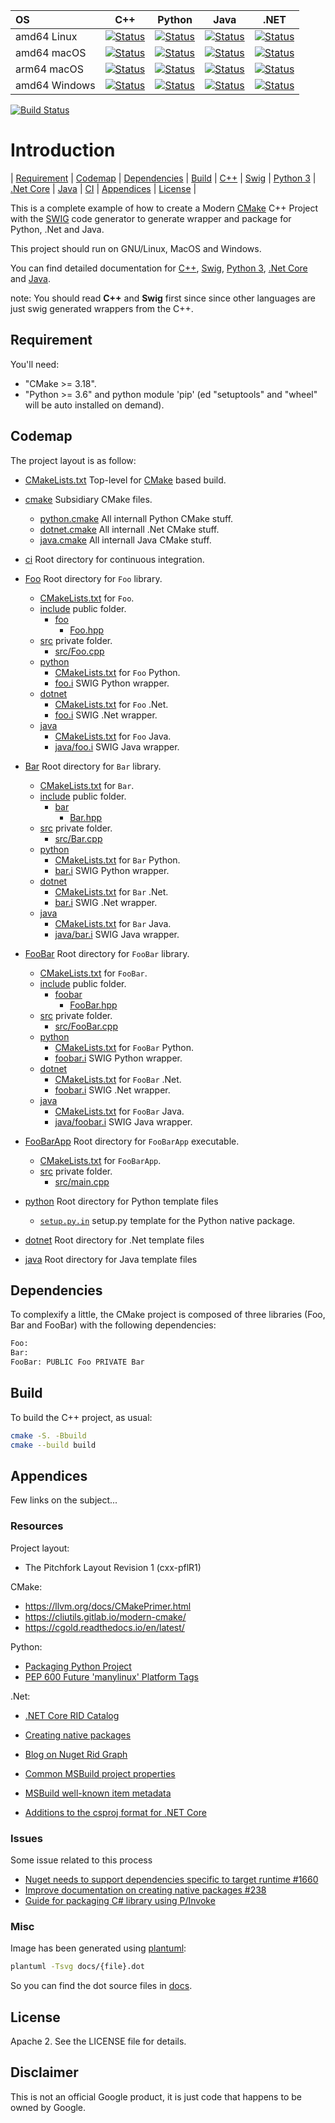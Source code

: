 | OS     | C++ | Python | Java | .NET |
|:-------|-----|--------|------|------|
| amd64 Linux  | [![Status][linux_cpp_svg]][linux_cpp_link] | [![Status][linux_python_svg]][linux_python_link] | [![Status][linux_java_svg]][linux_java_link] | [![Status][linux_dotnet_svg]][linux_dotnet_link] |
| amd64 macOS  | [![Status][amd64_macos_cpp_svg]][amd64_macos_cpp_link] | [![Status][amd64_macos_python_svg]][amd64_macos_python_link] | [![Status][amd64_macos_java_svg]][amd64_macos_java_link] | [![Status][amd64_macos_dotnet_svg]][amd64_macos_dotnet_link] |
| arm64 macOS  | [![Status][arm64_macos_cpp_svg]][arm64_macos_cpp_link] | [![Status][arm64_macos_python_svg]][arm64_macos_python_link] | [![Status][arm64_macos_java_svg]][arm64_macos_java_link] | [![Status][arm64_macos_dotnet_svg]][arm64_macos_dotnet_link] |
| amd64 Windows | [![Status][windows_cpp_svg]][windows_cpp_link] | [![Status][windows_python_svg]][windows_python_link] | [![Status][windows_java_svg]][windows_java_link] | [![Status][windows_dotnet_svg]][windows_dotnet_link] |


[linux_cpp_svg]: ./../../actions/workflows/amd64_linux_cpp.yml/badge.svg
[linux_cpp_link]: ./../../actions/workflows/amd64_linux_cpp.yml
[linux_dotnet_svg]: ./../../actions/workflows/amd64_linux_dotnet.yml/badge.svg
[linux_dotnet_link]: ./../../actions/workflows/amd64_linux_dotnet.yml
[linux_java_svg]: ./../../actions/workflows/amd64_linux_java.yml/badge.svg
[linux_java_link]: ./../../actions/workflows/amd64_linux_java.yml
[linux_python_svg]: ./../../actions/workflows/amd64_linux_python.yml/badge.svg
[linux_python_link]: ./../../actions/workflows/amd64_linux_python.yml

[amd64_macos_cpp_svg]: ./../../actions/workflows/amd64_macos_cpp.yml/badge.svg
[amd64_macos_cpp_link]: ./../../actions/workflows/amd64_macos_cpp.yml
[amd64_macos_dotnet_svg]: ./../../actions/workflows/amd64_macos_dotnet.yml/badge.svg
[amd64_macos_dotnet_link]: ./../../actions/workflows/amd64_macos_dotnet.yml
[amd64_macos_java_svg]: ./../../actions/workflows/amd64_macos_java.yml/badge.svg
[amd64_macos_java_link]: ./../../actions/workflows/amd64_macos_java.yml
[amd64_macos_python_svg]: ./../../actions/workflows/amd64_macos_python.yml/badge.svg
[amd64_macos_python_link]: ./../../actions/workflows/amd64_macos_python.yml

[arm64_macos_cpp_svg]: ./../../actions/workflows/arm64_macos_cpp.yml/badge.svg
[arm64_macos_cpp_link]: ./../../actions/workflows/arm64_macos_cpp.yml
[arm64_macos_dotnet_svg]: ./../../actions/workflows/arm64_macos_dotnet.yml/badge.svg
[arm64_macos_dotnet_link]: ./../../actions/workflows/arm64_macos_dotnet.yml
[arm64_macos_java_svg]: ./../../actions/workflows/arm64_macos_java.yml/badge.svg
[arm64_macos_java_link]: ./../../actions/workflows/arm64_macos_java.yml
[arm64_macos_python_svg]: ./../../actions/workflows/arm64_macos_python.yml/badge.svg
[arm64_macos_python_link]: ./../../actions/workflows/arm64_macos_python.yml

[windows_cpp_svg]: ./../../actions/workflows/amd64_windows_cpp.yml/badge.svg
[windows_cpp_link]: ./../../actions/workflows/amd64_windows_cpp.yml
[windows_dotnet_svg]: ./../../actions/workflows/amd64_windows_dotnet.yml/badge.svg
[windows_dotnet_link]: ./../../actions/workflows/amd64_windows_dotnet.yml
[windows_java_svg]: ./../../actions/workflows/amd64_windows_java.yml/badge.svg
[windows_java_link]: ./../../actions/workflows/amd64_windows_java.yml
[windows_python_svg]: ./../../actions/workflows/amd64_windows_python.yml/badge.svg
[windows_python_link]: ./../../actions/workflows/amd64_windows_python.yml

[![Build Status][amd64_docker_status]][amd64_docker_link]

[amd64_docker_status]: ./../../actions/workflows/amd64_docker.yml/badge.svg
[amd64_docker_link]: ./../../actions/workflows/amd64_docker.yml

# Introduction
<nav for="project"> |
<a href="#requirement">Requirement</a> |
<a href="#codemap">Codemap</a> |
<a href="#dependencies">Dependencies</a> |
<a href="#build">Build</a> |
<a href="docs/cpp.md">C++</a> |
<a href="docs/swig.md">Swig</a> |
<a href="docs/python.md">Python 3</a> |
<a href="docs/dotnet.md">.Net Core</a> |
<a href="docs/java.md">Java</a> |
<a href="ci/README.md">CI</a> |
<a href="#appendices">Appendices</a> |
<a href="#license">License</a> |
</nav>

This is a complete example of how to create a Modern [CMake](https://cmake.org/) C++ Project
with the [SWIG](http://www.swig.org) code generator to generate wrapper and package for Python, .Net and Java.  

This project should run on GNU/Linux, MacOS and Windows.

You can find detailed documentation for [C++](docs/cpp.md), [Swig](docs/swig.md),
[Python 3](docs/python.md), [.Net Core](docs/dotnet.md) and [Java](docs/java.md).

note: You should read **C++** and **Swig** first since since other languages are
just swig generated wrappers from the C++.

## Requirement

You'll need:

* "CMake >= 3.18".
* "Python >= 3.6" and python module 'pip' (ed "setuptools" and "wheel" will be
 auto installed on demand).

## Codemap

The project layout is as follow:

* [CMakeLists.txt](CMakeLists.txt) Top-level for [CMake](https://cmake.org/cmake/help/latest/) based build.
* [cmake](cmake) Subsidiary CMake files.
  * [python.cmake](cmake/python.cmake) All internall Python CMake stuff.
  * [dotnet.cmake](cmake/dotnet.cmake) All internall .Net CMake stuff.
  * [java.cmake](cmake/java.cmake) All internall Java CMake stuff.

* [ci](ci) Root directory for continuous integration.

* [Foo](Foo) Root directory for `Foo` library.
  * [CMakeLists.txt](Foo/CMakeLists.txt) for `Foo`.
  * [include](Foo/include) public folder.
    * [foo](Foo/include/foo)
      * [Foo.hpp](Foo/include/foo/Foo.hpp)
  * [src](Foo/src) private folder.
    * [src/Foo.cpp](Foo/src/Foo.cpp)
  * [python](Foo/python)
    * [CMakeLists.txt](Foo/python/CMakeLists.txt) for `Foo` Python.
    * [foo.i](Foo/python/foo.i) SWIG Python wrapper.
  * [dotnet](Foo/dotnet)
    * [CMakeLists.txt](Foo/dotnet/CMakeLists.txt) for `Foo` .Net.
    * [foo.i](Foo/dotnet/foo.i) SWIG .Net wrapper.
  * [java](Foo/java)
    * [CMakeLists.txt](Foo/java/CMakeLists.txt) for `Foo` Java.
    * [java/foo.i](Foo/java/foo.i) SWIG Java wrapper.
* [Bar](Bar) Root directory for `Bar` library.
  * [CMakeLists.txt](Bar/CMakeLists.txt) for `Bar`.
  * [include](Bar/include) public folder.
    * [bar](Bar/include/bar)
      * [Bar.hpp](Bar/include/bar/Bar.hpp)
  * [src](Bar/src) private folder.
    * [src/Bar.cpp](Bar/src/Bar.cpp)
  * [python](Bar/python)
    * [CMakeLists.txt](Bar/python/CMakeLists.txt) for `Bar` Python.
    * [bar.i](Bar/python/bar.i) SWIG Python wrapper.
  * [dotnet](Bar/dotnet)
    * [CMakeLists.txt](Bar/dotnet/CMakeLists.txt) for `Bar` .Net.
    * [bar.i](Bar/dotnet/bar.i) SWIG .Net wrapper.
  * [java](Bar/java)
    * [CMakeLists.txt](Bar/java/CMakeLists.txt) for `Bar` Java.
    * [java/bar.i](Bar/java/bar.i) SWIG Java wrapper.
* [FooBar](FooBar) Root directory for `FooBar` library.
  * [CMakeLists.txt](FooBar/CMakeLists.txt) for `FooBar`.
  * [include](FooBar/include) public folder.
    * [foobar](FooBar/include/foobar)
      * [FooBar.hpp](FooBar/include/foobar/FooBar.hpp)
  * [src](FooBar/src) private folder.
    * [src/FooBar.cpp](FooBar/src/FooBar.cpp)
  * [python](FooBar/python)
    * [CMakeLists.txt](FooBar/python/CMakeLists.txt) for `FooBar` Python.
    * [foobar.i](FooBar/python/foobar.i) SWIG Python wrapper.
  * [dotnet](FooBar/dotnet)
    * [CMakeLists.txt](FooBar/dotnet/CMakeLists.txt) for `FooBar` .Net.
    * [foobar.i](FooBar/dotnet/foobar.i) SWIG .Net wrapper.
  * [java](FooBar/java)
    * [CMakeLists.txt](FooBar/java/CMakeLists.txt) for `FooBar` Java.
    * [java/foobar.i](FooBar/java/foobar.i) SWIG Java wrapper.
* [FooBarApp](FooBarApp) Root directory for `FooBarApp` executable.
  * [CMakeLists.txt](FooBarApp/CMakeLists.txt) for `FooBarApp`.
  * [src](FooBarApp/src) private folder.
    * [src/main.cpp](FooBarApp/src/main.cpp)

* [python](python) Root directory for Python template files
  * [`setup.py.in`](python/setup.py.in) setup.py template for the Python native package.
* [dotnet](dotnet) Root directory for .Net template files
* [java](java) Root directory for Java template files

## Dependencies
To complexify a little, the CMake project is composed of three libraries (Foo, Bar and FooBar)
with the following dependencies:  
```sh
Foo:
Bar:
FooBar: PUBLIC Foo PRIVATE Bar
```

## Build
To build the C++ project, as usual:
```sh
cmake -S. -Bbuild
cmake --build build
```

## Appendices

Few links on the subject...

### Resources
Project layout:
* The Pitchfork Layout Revision 1 (cxx-pflR1)

CMake:
* https://llvm.org/docs/CMakePrimer.html
* https://cliutils.gitlab.io/modern-cmake/
* https://cgold.readthedocs.io/en/latest/

Python:
* [Packaging Python Project](https://packaging.python.org/tutorials/packaging-projects/)
* [PEP 600  Future 'manylinux' Platform Tags](https://www.python.org/dev/peps/pep-0600/)

.Net:
* [.NET Core RID Catalog](https://docs.microsoft.com/en-us/dotnet/core/rid-catalog)
* [Creating native packages](https://docs.microsoft.com/en-us/nuget/create-packages/native-packages)
* [Blog on Nuget Rid Graph](https://natemcmaster.com/blog/2016/05/19/nuget3-rid-graph/)

* [Common MSBuild project properties](https://docs.microsoft.com/en-us/visualstudio/msbuild/common-msbuild-project-properties?view=vs-2017)
* [MSBuild well-known item metadata](https://docs.microsoft.com/en-us/visualstudio/msbuild/msbuild-well-known-item-metadata?view=vs-2017)
* [Additions to the csproj format for .NET Core](https://docs.microsoft.com/en-us/dotnet/core/tools/csproj)

### Issues

Some issue related to this process
* [Nuget needs to support dependencies specific to target runtime #1660](https://github.com/NuGet/Home/issues/1660)
* [Improve documentation on creating native packages #238](https://github.com/NuGet/docs.microsoft.com-nuget/issues/238)
* [Guide for packaging C# library using P/Invoke](https://github.com/NuGet/Home/issues/8623)

### Misc
Image has been generated using [plantuml](http://plantuml.com/):
```bash
plantuml -Tsvg docs/{file}.dot
```
So you can find the dot source files in [docs](docs).

## License

Apache 2. See the LICENSE file for details.

## Disclaimer

This is not an official Google product, it is just code that happens to be
owned by Google.
